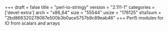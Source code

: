 +++
draft = false
title = "perl-io-stringy"
version = "2.111-1"
categories = ['devel-extra']
arch = "x86_64"
size = "55544"
usize = "176125"
sha1sum = "2bd866320278087e500b3b0ace5757b9c89eab46"
+++
Perl5 modules for IO from scalars and arrays